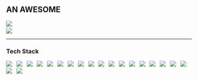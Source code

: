 ## **AN AWESOME**

<img src="https://img.shields.io/badge/awesome__devnet@outlook.com-3DDC84?label=E-MAIL&style=for-the-badge&logo=Microsoft%20Outlook&logoColor=WHITE&color=0078D4"/> &nbsp; <br>
<img src="https://img.shields.io/badge/https://awslab.tistory.com-3DDC84?label=BLOG&style=for-the-badge&logo=Tistory&logoColor=WHITE&color=8D6748"/>

---
### **Tech Stack**

<img src="https://img.shields.io/badge/GCC-3DDC84?style=for-the-badge&logo=GNU&logoColor=FFFFFF&color=A42E2B"/> &nbsp;
<img src="https://img.shields.io/badge/BASH-3DDC84?style=for-the-badge&logo=GNU%20BASH&logoColor=FFFFFF&color=343434"/> &nbsp;
<img src="https://img.shields.io/badge/C99-3DDC84?style=for-the-badge&logo=C&logoColor=FFFFFF&color=A8B9CC"/> &nbsp;
<img src="https://img.shields.io/badge/MSVC-3DDC84?style=for-the-badge&logo=C&logoColor=FFFFFF&color=0B556A"/> &nbsp;
<img src="https://img.shields.io/badge/CSharp-3DDC84?style=for-the-badge&logo=C%20Sharp&logoColor=FFFFFF&color=239120"/> &nbsp;
<img src="https://img.shields.io/badge/JavaScript-3DDC84?style=for-the-badge&logo=JavaScript&logoColor=232323&color=F7DF1E"/> &nbsp;
<img src="https://img.shields.io/badge/jQuery-3DDC84?style=for-the-badge&logo=jQuery&logoColor=232323&logoColor=FFFFFF&color=0769AD"/> &nbsp;
<img src="https://img.shields.io/badge/GitHub-3DDC84?style=for-the-badge&logo=GitHub&color=000000"/> &nbsp;
<img src="https://img.shields.io/badge/HTML5-3DDC84?style=for-the-badge&logo=HTML5&logoColor=FFFFFF&color=E34F26"/> &nbsp;
<img src="https://img.shields.io/badge/CSS-3DDC84?style=for-the-badge&logo=CSS3&color=1572B6"/> &nbsp;
<img src="https://img.shields.io/badge/Node.js-3DDC84?style=for-the-badge&logo=Node.js&logoColor=FFFFFF&color=339933"/> &nbsp;
<img src="https://img.shields.io/badge/PHP-3DDC84?style=for-the-badge&logo=PHP&logoColor=FFFFFF&color=777BB4"/> &nbsp;
<img src="https://img.shields.io/badge/TypeScript-3DDC84?style=for-the-badge&logo=TypeScript&logoColor=FFFFFF&color=3178C6"/> &nbsp;
<img src="https://img.shields.io/badge/Python-3DDC84?style=for-the-badge&logo=Python&logoColor=FFFFFF&color=3776AB"/> &nbsp;
<img src="https://img.shields.io/badge/BootStrap-3DDC84?style=for-the-badge&logo=Bootstrap&logoColor=FFFFFF&color=7952B3"/> &nbsp;
<img src="https://img.shields.io/badge/Spring-3DDC84?style=for-the-badge&logo=Spring&logoColor=FFFFFF&color=6DB33F"/> &nbsp;
<img src="https://img.shields.io/badge/MongoDB-3DDC84?style=for-the-badge&logo=MongoDB&logoColor=FFFFFF&color=47A248"/> &nbsp;
<img src="https://img.shields.io/badge/MySQL-3DDC84?style=for-the-badge&logo=MySQL&logoColor=FFFFFF&color=4479A1"/> &nbsp;
<img src="https://img.shields.io/badge/Linux-3DDC84?style=for-the-badge&logo=Linux&logoColor=000000&color=FCC624"/> &nbsp;
<img src="https://img.shields.io/badge/Machintosh-3DDC84?style=for-the-badge&logo=macOS&logoColor=FFFFFF&color=000000"/> &nbsp;